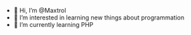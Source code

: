 - 👋 Hi, I’m @Maxtrol
- 👀 I’m interested in learning new things about programmation
- 🌱 I’m currently learning PHP

<!---
Maxtrol/Maxtrol is a ✨ special ✨ repository because its `README.md` (this file) appears on your GitHub profile.
You can click the Preview link to take a look at your changes.
--->
